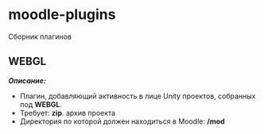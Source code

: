 # moodle-plugins

Сборник плагинов

 

## WEBGL
***Описание:***

 - Плагин, добавляющий активность в лице Unity проектов, собранных под
   **WEBGL**.  
 - Требует: **zip**. архив проекта 
 - Директория по которой должен находиться в Moodle: **/mod**
